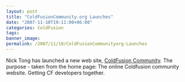 ```yaml
---
layout: post
title: "ColdFusionCommunity.org Launches"
date: "2007-11-10T19:11:00+06:00"
categories: ColdFusion 
tags: 
banner_image: 
permalink: /2007/11/10/ColdFusionCommunityorg-Launches
---
```


Nick Tong has launched a new web site, <a href="http://www.coldfusioncommunity.org">ColdFusion Community</a>. The purpose - taken from the home page: The online Coldfusion community website. Getting CF developers together.